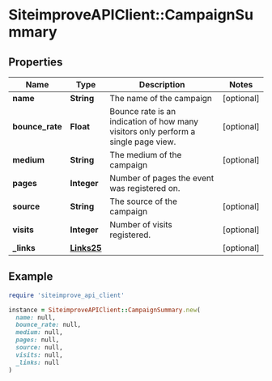 # SiteimproveAPIClient::CampaignSummary

## Properties

| Name | Type | Description | Notes |
| ---- | ---- | ----------- | ----- |
| **name** | **String** | The name of the campaign | [optional] |
| **bounce_rate** | **Float** | Bounce rate is an indication of how many visitors only perform a single page view. | [optional] |
| **medium** | **String** | The medium of the campaign | [optional] |
| **pages** | **Integer** | Number of pages the event was registered on. |  |
| **source** | **String** | The source of the campaign | [optional] |
| **visits** | **Integer** | Number of visits registered. | [optional] |
| **_links** | [**Links25**](Links25.md) |  | [optional] |

## Example

```ruby
require 'siteimprove_api_client'

instance = SiteimproveAPIClient::CampaignSummary.new(
  name: null,
  bounce_rate: null,
  medium: null,
  pages: null,
  source: null,
  visits: null,
  _links: null
)
```

